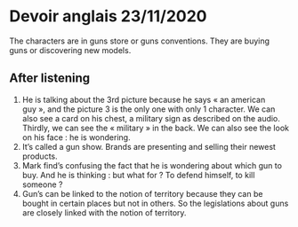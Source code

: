 # Devoir anglais 23/11/2020
The characters are in guns store or guns conventions.
They are buying guns or discovering new models.

## After listening
1. He is talking about the 3rd picture because he says « an american guy », and the picture 3 is the only one with only 1 character. We can also see a card on his chest, a military sign as described on the audio. Thirdly, we can see the « military » in the back. We can also see the look on his face : he is wondering.
2. It’s called a gun show. Brands are presenting and selling their newest products.
3. Mark find’s confusing the fact that he is wondering about which gun to buy. And he is thinking : but what for ? To defend himself, to kill someone ? 
4. Gun’s can be linked to the notion of territory because they can be bought in certain places but not in others. So the legislations about guns are closely linked with the notion of territory.